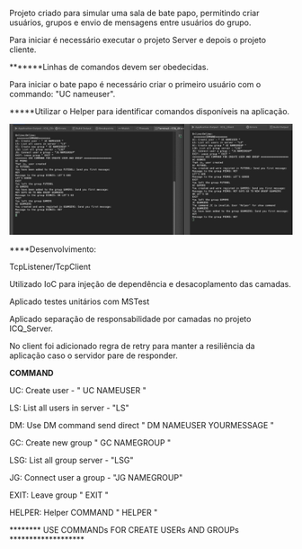 Projeto criado para simular uma sala de bate papo, permitindo criar usuários, grupos e envio de mensagens entre usuários do grupo. 


Para iniciar é necessário executar o projeto Server e depois o projeto cliente.

*******Linhas de comandos devem ser obedecidas. 

Para iniciar o bate papo é necessário criar o primeiro usuário com o commando: "UC nameuser".

*****Utilizar o Helper para identificar comandos disponíveis na aplicação.

![alt text](https://github.com/dionisoliveira/ICQ_Chat/blob/main/SampleChatWorking.png?raw=true)



****Desenvolvimento:

TcpListener/TcpClient

Utilizado IoC para injeção de dependência e desacoplamento das camadas.

Aplicado testes unitários com MSTest

Aplicado separação de responsabilidade por camadas no projeto ICQ_Server.

No client foi adicionado regra de retry para manter a resiliência da aplicação caso o servidor pare de responder.

 ********COMMAND********
 
UC: Create user - " UC NAMEUSER " 

LS: List all users in server - "LS"  

DM: Use DM command send direct " DM NAMEUSER YOURMESSAGE "  

GC: Create new group " GC NAMEGROUP "  

LSG: List all group server - "LSG"  

JG: Connect user a group - "JG NAMEGROUP" 

EXIT: Leave group " EXIT "  

HELPER: Helper COMMAND " HELPER "  

******** USE COMMANDs FOR CREATE USERs AND GROUPs *******************  
